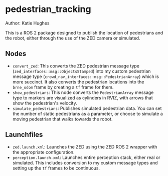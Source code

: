 # pedestrian_tracking
Author: Katie Hughes

This is a ROS 2 package designed to publish the location of pedestrians and the robot, either through the use of the ZED camera or simulated. 

## Nodes
* `convert_zed`: This converts the ZED pedestrian message type (`zed_interfaces::msg::ObjectsStamped`) into my custom pedestrian message type (`crowd_nav_interfaces::msg::PedestrianArray`) which is more succinct. It also converts the pedestrian locations into the `brne_odom` frame by creating a `tf` frame for them. 
* `show_pedestrians`: This node converts the `PedestrianArray` message type to markers are visualized as cylinders in RVIZ, with arrows that show the pedestrian's velocity.
* `simulate_pedestrians`: Publishes simulated pedestrian data. You can set the number of static pedestrians as a parameter, or choose to simulate a moving pedestrian that walks towards the robot.

## Launchfiles
* `zed.launch.xml`: Launches the ZED using the ZED ROS 2 wrapper with the appropriate configuration.
* `perception.launch.xml`: Launches entire perception stack, either real or simulated. This includes conversion to my custom message types and setting up the `tf` frames to be continuous. 